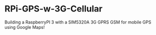 # RPi-GPS-w-3G-Cellular
Building a RaspberryPI 3 with a SIM5320A 3G GPRS GSM for mobile GPS using Google Maps!
